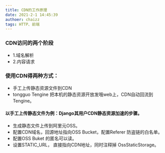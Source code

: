 ```yaml
---
title: CDN的工作原理
date: 2021-2-1 14:45:39
authoer: chaizz
tags: HTTP、前端
---
```


### CDN访问的两个阶段

- 1.域名解析
- 2.内容请求

<!--more-->

### 使用CDN得两种方式：

- 手工上传静态资源文件到CDN
- tongguo Tengine 把本机的静态资源开放发哦web上，CDN自动回流到Tengine。

#### 以手工上传静态文件为例：Django其用户CDN静态资源加速的步骤。

- 生成静态文件上传到阿里元OSS。
- 配置CDN域名，回源地址指向OSS Bucket，配置Referer 防盗链的白名单。
- 配置OSS Buket 的匿名可以读。
- 设置STATIC_URL， 直接指向CDN地址，同时注释掉 OssStaticStorage。